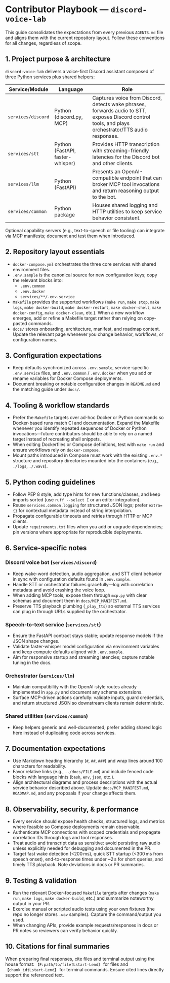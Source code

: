 # Contributor Playbook — `discord-voice-lab`

This guide consolidates the expectations from every previous `AGENTS.md` file and
aligns them with the current repository layout. Follow these conventions for all
changes, regardless of scope.

## 1. Project purpose & architecture

`discord-voice-lab` delivers a voice-first Discord assistant composed of three
Python services plus shared helpers:

| Service/Module | Language | Role |
| -------------- | -------- | ---- |
| `services/discord` | Python (discord.py, MCP) | Captures voice from Discord, detects wake phrases, forwards audio to STT, exposes Discord control tools, and plays orchestrator/TTS audio responses. |
| `services/stt` | Python (FastAPI, faster-whisper) | Provides HTTP transcription with streaming-friendly latencies for the Discord bot and other clients. |
| `services/llm` | Python (FastAPI) | Presents an OpenAI-compatible endpoint that can broker MCP tool invocations and return reasoning output to the bot. |
| `services/common` | Python package | Houses shared logging and HTTP utilities to keep service behavior consistent. |

Optional capability servers (e.g., text-to-speech or file tooling) can integrate
via MCP manifests; document and test them when introduced.

## 2. Repository layout essentials

- `docker-compose.yml` orchestrates the three core services with shared
  environment files.
- `.env.sample` is the canonical source for new configuration keys; copy the
  relevant blocks into:
  - `.env.common`
  - `.env.docker`
  - `services/**/.env.service`
- `Makefile` provides the supported workflows (`make run`, `make stop`,
  `make logs`, `make docker-build`, `make docker-restart`, `make docker-shell`,
  `make docker-config`, `make docker-clean`, etc.). When a new workflow
  emerges, add or refine a Makefile target rather than relying on
  copy-pasted commands.
- `docs/` stores onboarding, architecture, manifest, and roadmap content.
  Update the relevant page whenever you change behavior, workflows, or
  configuration names.

## 3. Configuration expectations

- Keep defaults synchronized across `.env.sample`, service-specific `.env.service`
  files, and `.env.common` / `.env.docker` when you add or rename variables for
  Docker Compose deployments.
- Document breaking or notable configuration changes in `README.md` and the
  matching guide under `docs/`.


## 4. Tooling & workflow standards

- Prefer the `Makefile` targets over ad-hoc Docker or Python commands so
  Docker-based runs match CI and documentation. Expand the Makefile whenever
  you identify repeated sequences of Docker or Python invocations—future
  contributors should be able to rely on a named target instead of recreating
  shell snippets.
- When editing Dockerfiles or Compose definitions, test with `make run` and
  ensure workflows rely on `docker-compose`.
- Mount paths introduced in Compose must work with the existing `.env.*`
  structure and repository directories mounted into the containers (e.g.,
  `./logs`, `./.wavs`).

## 5. Python coding guidelines

- Follow PEP 8 style, add type hints for new functions/classes, and keep imports
  sorted (use `ruff --select I` or an editor integration).
- Reuse `services.common.logging` for structured JSON logs; prefer `extra={}` for
  contextual metadata instead of string interpolation.
- Propagate configurable timeouts and retries through HTTP or MCP clients.
- Update `requirements.txt` files when you add or upgrade dependencies; pin
  versions where appropriate for reproducible deployments.

## 6. Service-specific notes

### Discord voice bot (`services/discord`)
- Keep wake-word detection, audio aggregation, and STT client behavior in sync
  with configuration defaults found in `.env.sample`.
- Handle STT or orchestrator failures gracefully—log with correlation metadata
  and avoid crashing the voice loop.
- When adding MCP tools, expose them through `mcp.py` with clear schemas and
  document them in `docs/MCP_MANIFEST.md`.
- Preserve TTS playback plumbing (`_play_tts`) so external TTS services can plug
  in through URLs supplied by the orchestrator.

### Speech-to-text service (`services/stt`)
- Ensure the FastAPI contract stays stable; update response models if the JSON
  shape changes.
- Validate faster-whisper model configuration via environment variables and keep
  compute defaults aligned with `.env.sample`.
- Aim for responsive startup and streaming latencies; capture notable tuning in
  the docs.

### Orchestrator (`services/llm`)
- Maintain compatibility with the OpenAI-style routes already implemented in
  `app.py` and document any schema extensions.
- Surface MCP-driven actions carefully: validate inputs, guard credentials, and
  return structured JSON so downstream clients remain deterministic.

### Shared utilities (`services/common`)
- Keep helpers generic and well-documented; prefer adding shared logic here
  instead of duplicating code across services.

## 7. Documentation expectations

- Use Markdown heading hierarchy (`#`, `##`, `###`) and wrap lines around
  100 characters for readability.
- Favor relative links (e.g., `../docs/FILE.md`) and include fenced code blocks
  with language hints (`bash`, `env`, `json`, etc.).
- Align architectural diagrams and process descriptions with the actual service
  behavior described above. Update `docs/MCP_MANIFEST.md`, `ROADMAP.md`, and any
  proposals if your change affects them.

## 8. Observability, security, & performance

- Every service should expose health checks, structured logs, and metrics where
  feasible so Compose deployments remain observable.
- Authenticate MCP connections with scoped credentials and propagate correlation
  IDs through logs and tool responses.
- Treat audio and transcript data as sensitive: avoid persisting raw audio unless
  explicitly needed for debugging and documented in the PR.
- Target fast wake detection (<200 ms), quick STT startup (<300 ms from speech
  onset), end-to-response times under ~2 s for short queries, and timely TTS
  playback. Note deviations in docs or PR summaries.

## 9. Testing & validation

- Run the relevant Docker-focused `Makefile` targets after changes (`make run`,
  `make logs`, `make docker-build`, etc.) and summarize noteworthy output in
  your PR.
- Exercise manual or scripted audio tests using your own fixtures (the repo no
  longer stores `.wav` samples). Capture the command/output you used.
- When changing APIs, provide example requests/responses in docs or PR notes so
  reviewers can verify behavior quickly.

## 10. Citations for final summaries

When preparing final responses, cite files and terminal output using the house
format: `【F:path/to/file†Lstart-Lend】` for files and `【chunk_id†Lstart-Lend】`
for terminal commands. Ensure cited lines directly support the referenced text.
